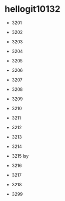 # hellogit10132
* 3201 


* 3202


* 3203


* 3204


* 3205

* 3206

* 3207


* 3208


* 3209


* 3210


* 3211


* 3212


* 3213


* 3214


* 3215 lsy


* 3216


* 3217


* 3218


* 3299
